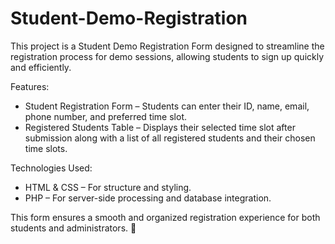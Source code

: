 # Student-Demo-Registration
This project is a Student Demo Registration Form designed to streamline the registration process for demo sessions, allowing students to sign up quickly and efficiently.

Features:
* Student Registration Form – Students can enter their ID, name, email, phone number, and preferred time slot.
* Registered Students Table – Displays their selected time slot after submission along with a list of all registered students and their chosen time slots.

Technologies Used:
* HTML & CSS – For structure and styling.
* PHP – For server-side processing and database integration.

This form ensures a smooth and organized registration experience for both students and administrators. 🚀

